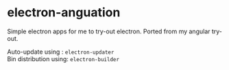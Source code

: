 # electron-anguation

Simple electron apps for me to try-out electron. Ported from my angular try-out.

Auto-update using : `electron-updater`</br>
Bin distribution using: `electron-builder`
